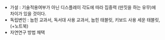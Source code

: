 * 가설 : 기술적용여부가 아닌 디스플레이 각도에 따라 집중력 (딴짓을 하는 유무)에 차이가 있을 것이다.
* 독립변인 : 눕힌 교과서, 독서대 사용 교과서, 눕힌 태블릿, 키보드 사용 세운 태블릿, (+노트북)
* 자연연구 방법 채택